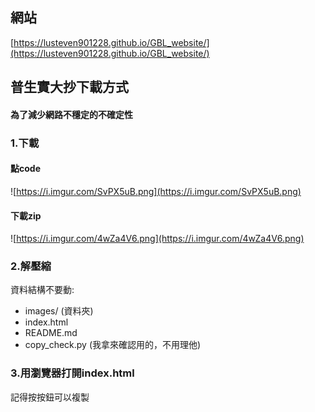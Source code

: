## 網站
[https://lusteven901228.github.io/GBL_website/](https://lusteven901228.github.io/GBL_website/)
## 普生實大抄下載方式
#### 為了減少網路不穩定的不確定性
### 1.下載
#### 點code
![https://i.imgur.com/SvPX5uB.png](https://i.imgur.com/SvPX5uB.png)
#### 下載zip
![https://i.imgur.com/4wZa4V6.png](https://i.imgur.com/4wZa4V6.png)
### 2.解壓縮
資料結構不要動:
- images/ (資料夾)
- index.html
- README.md
- copy_check.py (我拿來確認用的，不用理他)
### 3.用瀏覽器打開index.html
記得按按鈕可以複製
